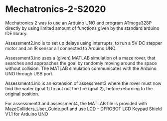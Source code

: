 # Mechatronics-2-S2020

Mechatronics 2 was to use an Arduino UNO and program ATmega328P directly by using limited amount of functions given by the standard arduino IDE library. 

Assessment2.ino is to set up delays using interrupts, to run a 5V DC stepper motor and an IR sensor all connected to Arduino UNO.

Assessment3.ino uses a (given) MATLAB simulation of a maze rover, that searches and approaches the goal by randomly moving around the space without collision. The MATLAB simulation communicates with the Arduino UNO through USB port.

Assessment4.ino is an extension of assessment3 where the rover must now find the water (goal 1) to put out the fire (goal 2), before returning to the original position.

For assessment3 and assessment4, the MATLAB file is provided with MazeColliders_User_Guide.pdf  and use LCD – DFROBOT LCD Keypad Shield V1.1 for Arduino UNO
